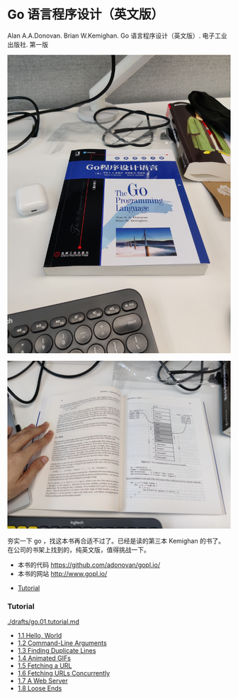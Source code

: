 # Go 语言程序设计（英文版）

Alan A.A.Donovan. Brian W.Kemighan. Go 语言程序设计（英文版）. 电子工业出版社. 第一版

![](./drafts/images/20220712.go1.jpg)

![](./drafts/images/20220712.go2.jpg)

夯实一下 go ，找这本书再合适不过了。已经是读的第三本 Kemighan 的书了。在公司的书架上找到的，纯英文版，值得挑战一下。

- 本书的代码 https://github.com/adonovan/gopl.io/
- 本书的网站 http://www.gopl.io/

<!-- @import "[TOC]" {cmd="toc" depthFrom=3 depthTo=6 orderedList=false} -->

<!-- code_chunk_output -->

- [Tutorial](#tutorial)

<!-- /code_chunk_output -->

### Tutorial

[./drafts/go.01.tutorial.md](./drafts/go.01.tutorial.md)

- [1.1 Hello, World](./drafts/go.01.tutorial.md#11-hello-world)
- [1.2 Command-Line Arguments](./drafts/go.01.tutorial.md#12-command-line-arguments)
- [1.3 Finding Duplicate Lines](./drafts/go.01.tutorial.md#13-finding-duplicate-lines)
- [1.4 Animated GIFs](./drafts/go.01.tutorial.md#14-animated-gifs)
- [1.5 Fetching a URL](./drafts/go.01.tutorial.md#15-fetching-a-url)
- [1.6 Fetching URLs Concurrently](./drafts/go.01.tutorial.md#16-fetching-urls-concurrently)
- [1.7 A Web Server](./drafts/go.01.tutorial.md#17-a-web-server)
- [1.8 Loose Ends](./drafts/go.01.tutorial.md#18-loose-ends)
